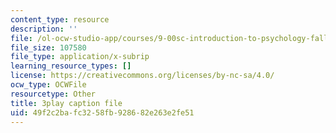 ```yaml
---
content_type: resource
description: ''
file: /ol-ocw-studio-app/courses/9-00sc-introduction-to-psychology-fall-2011/49f2c2bafc3258fb928682e263e2fe51_kD3CswjYb2E.vtt
file_size: 107580
file_type: application/x-subrip
learning_resource_types: []
license: https://creativecommons.org/licenses/by-nc-sa/4.0/
ocw_type: OCWFile
resourcetype: Other
title: 3play caption file
uid: 49f2c2ba-fc32-58fb-9286-82e263e2fe51
---
```

